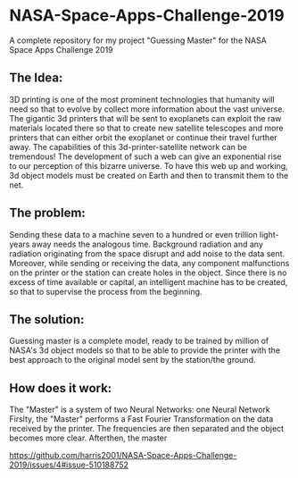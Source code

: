 # NASA-Space-Apps-Challenge-2019
A complete repository for my project "Guessing Master" for the NASA Space Apps Challenge 2019 

## The Idea:

3D printing is one of the most prominent technologies that humanity will need so that to evolve by collect more information about the vast universe. The gigantic 3d printers that will be sent to exoplanets can exploit the raw materials located there so that to create new satellite telescopes and more printers that can either orbit the exoplanet or continue their travel further away. The capabilities of this 3d-printer-satellite network can be tremendous! The development of such a web can give an exponential rise to our perception of this bizarre universe. To have this web up and working, 3d object models must be created on Earth and then to transmit them to the net.

## The problem:

Sending these data to a machine seven to a hundred or even trillion light-years away needs the analogous time.  Background radiation and any radiation originating from the space disrupt and add noise to the data sent.  Moreover, while sending or receiving the data, any component malfunctions on the printer or the station can create holes in the object. Since there is no excess of time available or capital, an intelligent machine has to be created, so that to supervise the process from the beginning.

## The solution:

Guessing master is a complete model, ready to be trained by million of NASA's 3d object models so that to be able to provide the printer with the best approach to the original model sent by the station/the ground.

## How does it work:

The "Master" is a system of two Neural Networks: one Neural Network 
Firslty, the "Master" performs a Fast Fourier Transformation on the data received by the printer. The frequencies are then separated and the object becomes more clear. Afterthen, the master

https://github.com/harris2001/NASA-Space-Apps-Challenge-2019/issues/4#issue-510188752
